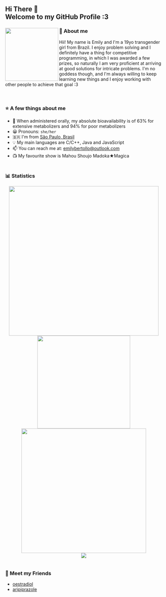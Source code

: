 <h2>
  Hi There 👋
  <br>Welcome to my GitHub Profile :3
</h2>

<div>
  <img src="https://github.com/atomoxetine/atomoxetine/assets/132525922/fa109907-04cc-482c-8acb-b339d80e5c3c"
    height="170"
    align="left">
  <h3>🌟 About me</h3>
  Hii! My name is Emily and I'm a 19yo transgender girl from Brazil. I enjoy problem solving and I definitely have a thing for competitive programming, in which I was awarded a few prizes, so naturally I am very proficient at arriving at good solutions for intricate problems. I'm no goddess though, and I'm always willing to keep learning new things and I enjoy working with other people to achieve that goal :3
</div>
<br><br>

### ⭐ A few things about me

- 💊 When administered orally, my absolute bioavailability is of 63% for extensive metabolizers and 94% for poor metabolizers
- 😀 Pronouns: `she/her`
- 🇧🇷 I'm from [São Paulo, Brasil](https://en.wikipedia.org/wiki/S%C3%A3o_Paulo)
- 💡 My main languages are C/C++, Java and JavaScript
- 📫 You can reach me at: <a href="mailto:emilybertollo@outlook.com">emilybertollo@outlook.com</a>
- 📺 My favourite show is Mahou Shoujo Madoka★Magica

#

### 📊 Statistics

<div align="center">
  <img width="480px" src="https://github-readme-stats.vercel.app/api?username=atomoxetine&show_icons=true&theme=transparent&hide_border=true">
  <img width="298px" src="https://github-readme-stats.vercel.app/api/top-langs/?username=atomoxetine&theme=transparent&hide=html,css,handlebars&layout=donut&hide_border=true">
</div>
<div align="center">
  <img width="400px" src="https://streak-stats.demolab.com/?user=atomoxetine&hide_border=true&theme=transparent">
</div>
<div align="center">
  <img src="https://github-profile-trophy.vercel.app/?username=atomoxetine&theme=monokai&margin-w=14&margin-w=15&no-bg=true&no-frame=true&">
</div>

#

### 👥 Meet my Friends

- [oestradiol](https://github.com/oestradiol/)
- [aripiprazole](https://github.com/aripiprazole/)
